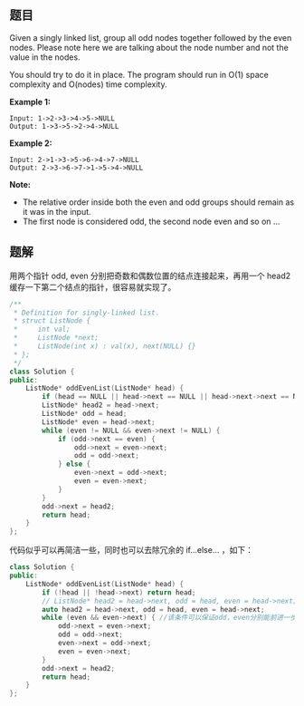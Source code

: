 ## 题目

Given a singly linked list, group all odd nodes together followed by the even nodes. Please note here we are talking about the node number and not the value in the nodes.

You should try to do it in place. The program should run in O(1) space complexity and O(nodes) time complexity.

**Example 1:**

```
Input: 1->2->3->4->5->NULL
Output: 1->3->5->2->4->NULL
```

**Example 2:**

```
Input: 2->1->3->5->6->4->7->NULL
Output: 2->3->6->7->1->5->4->NULL
```

**Note:**

- The relative order inside both the even and odd groups should remain as it was in the input.
- The first node is considered odd, the second node even and so on ...



## 题解

用两个指针 odd, even 分别把奇数和偶数位置的结点连接起来，再用一个 head2 缓存一下第二个结点的指针，很容易就实现了。

```c++
/**
 * Definition for singly-linked list.
 * struct ListNode {
 *     int val;
 *     ListNode *next;
 *     ListNode(int x) : val(x), next(NULL) {}
 * };
 */
class Solution {
public:
    ListNode* oddEvenList(ListNode* head) {
        if (head == NULL || head->next == NULL || head->next->next == NULL) return head; //冗余
        ListNode* head2 = head->next; 
        ListNode* odd = head;
        ListNode* even = head->next;
        while (even != NULL && even->next != NULL) {
            if (odd->next == even) {
                odd->next = even->next;
                odd = odd->next;
            } else {
                even->next = odd->next;
                even = even->next;
            }
        }
        odd->next = head2;
        return head;
    }
};
```

代码似乎可以再简洁一些，同时也可以去除冗余的 if...else... ，如下：

```c++
class Solution {
public:
    ListNode* oddEvenList(ListNode* head) {
        if (!head || !head->next) return head;
        // ListNode* head2 = head->next, odd = head, even = head->next;  //这么写会报错：invalid conversion from 'ListNode*' to 'int'
        auto head2 = head->next, odd = head, even = head->next;
        while (even && even->next) { //该条件可以保证odd，even分别能前进一步
            odd->next = even->next;
            odd = odd->next;
            even->next = odd->next;
            even = even->next;
        }
        odd->next = head2;
        return head;
    }
};
```

